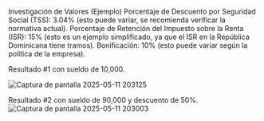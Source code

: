 Investigación de Valores (Ejemplo)
Porcentaje de Descuento por Seguridad Social (TSS): 3.04% (esto puede variar, se recomienda verificar la normativa actual).
Porcentaje de Retención del Impuesto sobre la Renta (ISR): 15% (esto es un ejemplo simplificado, ya que el ISR en la República Dominicana tiene tramos).
Bonificación: 10% (esto puede variar según la política de la empresa).



Resultado #1 con sueldo de 10,000.

![Captura de pantalla 2025-05-11 203125](https://github.com/user-attachments/assets/07918eab-9681-44aa-a1a4-d7d1cadc1543)


Resultado #2 con sueldo de 90,000 y descuento de 50%. ![Captura de pantalla 2025-05-11 203003](https://github.com/user-attachments/assets/a25b42ea-6042-4cd8-ba3e-3daa24dfbb3f)
